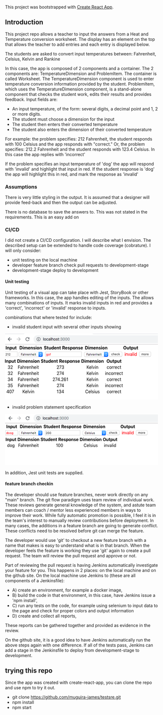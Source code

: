 This project was bootstrapped with [Create React App](https://github.com/facebook/create-react-app).

## Introduction

This project repo allows a teacher to input the answers from a Heat and Temperature conversion worksheet.  The display has an element on the top that allows the teacher to add entries and each entry is displayed below.

The students are asked to convert input temperatures between:
Fahrenheit, Celsius, Kelvin and Rankine

In this case, the app is composed of 2 components and a container.  The 2 components are: TemperatureDimension and ProblemItem. The container is called Worksheet.  The TemperatureDimension component is used to enter temperature conversion information provided by the student.  ProblemItem, which uses the TemperatureDimension component, is a stand-alone component that checks the student work, edits their results and provides feedback. Input fields are:

+ An input temperature, of the form: several digits, a decimal point and 1, 2 or more digits.  
+ The student must choose a dimension for the input
+ The student then enters their converted temperature
+ The student also enters the dimension of their converted temperature

For example: the problem specifies: 212 Fahrenheit, the student responds with 100 Celsius and the app responds with "correct."  Or, the problem specifies: 212.2 Fahrenheit and the student responds with 123.4 Celsius.  In this case the app replies with 'incorrect'

If the problem specifies an input temperature of 'dog' the app will respond with 'invalid' and highlight that input in red.  If the student response is 'dog' the app will highlight this in red, and mark the response as 'invalid'

### Assumptions

There is very little styling in the output.  It is assumed that a designer will provide feed-back and then the output can be adjusted.

There is no database to save the answers to.  This was not stated in the requirements.  This is an easy add on

### CI/CD

I did not create a CI/CD configuration.  I will describe what I envision.  The described setup can be extended to handle code coverage (cobrature).  I will only consider: 
+ unit testing on the local machine
+ developer feature branch check pull requests to development-stage 
+ development-stage deploy to development

#### Unit testing 

Unit testing of a visual app can take place with Jest, StoryBook or other frameworks.  In this case, the app handles editing of the inputs.  The allows many combinations of inputs.  It marks invalid inputs in red and provides a 'correct', 'incorrect' or 'invalid' response to inputs.

combinations that where tested for include:

+ invalid student input with several other inputs showing

![Invalid Student input](./sre_invalid_1.png)

+ invalid problem statement specification

![invalid problem input](./sre_invalid_2.png)

In addition, Jest unit tests are supplied. 

#### feature branch checkin

The developer should use feature branches, never work directly on any "main" branch. The git flow paradigm uses team review of individual work.  These reviews generate general knowledge of the system, and astute team members can coach / mentor less experienced members in ways to improve their work.  While fully automatic promotion is possible, I feel it is in the team's interest to manually review contributions before deployment. In many cases, the additions in a feature branch are going to generate conflict.  These conflicts need to be resolved before git can merge the feature.

The developer would use 'git' to checkout a new feature branch with a name that makes is easy to understand what is in that branch.  When the developer feels the feature is working they use 'git' again to create a pull request.  The team will review the pull request and approve or not.  

Part of reviewing the pull request is having Jenkins automatically investigate your feature for you.  This happens in 2 places: on the local machine and on the github site.  On the local machine use Jenkins to (these are all components of a Jenkinsfile):
+ A) create an environment, for example a docker image, 
+ B) build the code in that environment, in this case, have Jenkins issue a  'npm install', 
+ C) run any tests on the code, for example using selenium to input data to the page and check for proper colors and output information
+ D) create and collect all reports,

These reports can be gathered together and provided as evidence in the review.

On the github site, it is a good idea to have Jenkins automatically run the above steps again with one difference.  If all of the tests pass, Jenkins can add a stage in the Jenkinsfile to deploy from development-stage to development.

## trying this repo

Since the app was created with create-react-app, you can clone the repo and use npm to try it out.

+ git clone https://github.com/muguira-james/testsre.git
+ npm install
+ npm start
